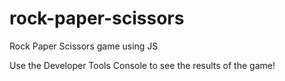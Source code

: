 # rock-paper-scissors
Rock Paper Scissors game using JS

Use the Developer Tools Console to see the results of the game!